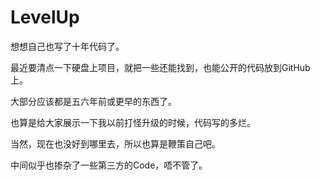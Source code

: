 ﻿LevelUp
=======

想想自己也写了十年代码了。

最近要清点一下硬盘上项目，就把一些还能找到，也能公开的代码放到GitHub上。

大部分应该都是五六年前或更早的东西了。

也算是给大家展示一下我以前打怪升级的时候，代码写的多烂。

当然，现在也没好到哪里去，所以也算是鞭策自己吧。

中间似乎也掺杂了一些第三方的Code，唔不管了。
